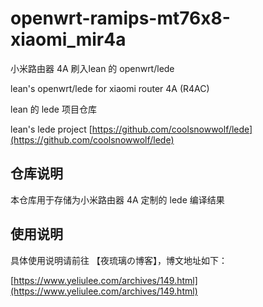 ﻿# openwrt-ramips-mt76x8-xiaomi_mir4a

小米路由器 4A 刷入lean 的 openwrt/lede

lean's openwrt/lede for xiaomi router 4A (R4AC)


lean 的 lede 项目仓库

lean's lede project [https://github.com/coolsnowwolf/lede](https://github.com/coolsnowwolf/lede)

## 仓库说明
本仓库用于存储为小米路由器 4A 定制的 lede 编译结果

## 使用说明
具体使用说明请前往 【夜琉璃の博客】，博文地址如下：

[https://www.yeliulee.com/archives/149.html](https://www.yeliulee.com/archives/149.html) 
